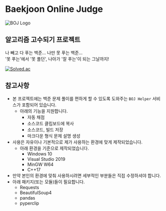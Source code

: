 # Baekjoon Online Judge
![BOJ Logo](https://user-images.githubusercontent.com/33174275/126900295-c729b046-884d-4a6b-bb71-5dd1dd1b9cb3.png)

## 알고리즘 고수되기 프로젝트
나 빼고 다 푸는 백준... 나만 못 푸는 백준...  
'못 푸는'에서 '못 풀던', 나아가 '잘 푸는'이 되는 그날까지!

[![Solved.ac](http://mazassumnida.wtf/api/v2/generate_badge?boj=jincar33)](https://solved.ac/profile/jincar33)

## 참고사항
* 본 프로젝트에는 백준 문제 풀이를 편하게 할 수 있도록 도와주는 ```BOJ Helper``` 서비스가 포함되어 있습니다.
  * 아래의 기능을 지원합니다.
    - 자동 채점
    - 소스코드 클립보드에 복사
    - 소스코드, 빌드 저장
    - 마크다운 형식 문제 설명 생성
* 사용은 자유이나 기본적으로 제가 사용하는 환경에 맞게 제작되었습니다.
  * 아래 환경을 기준으로 제작되었습니다.
    - Windows 10
    - Visual Studio 2019
    - MinGW W64
    - C++17
* 만약 본인의 환경에 맞춰 사용하시려면 세부적인 부분들은 직접 수정하셔야 합니다.
* 아래 패키지(또는 모듈)들이 필요합니다.
  - Requests
  - BeautifulSoup4
  - pandas
  - pyperclip
